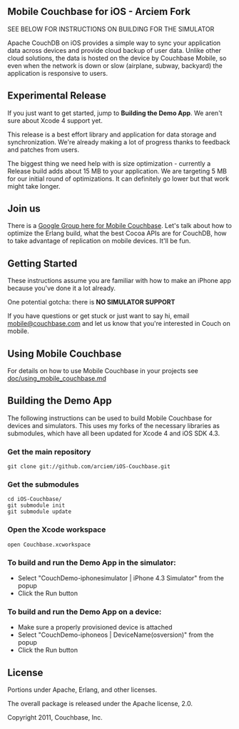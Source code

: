 ## Mobile Couchbase for iOS - Arciem Fork

SEE BELOW FOR INSTRUCTIONS ON BUILDING FOR THE SIMULATOR

Apache CouchDB on iOS provides a simple way to sync your application data across devices and provide cloud backup of user data. Unlike other cloud solutions, the data is hosted on the device by Couchbase Mobile, so even when the network is down or slow (airplane, subway, backyard) the application is responsive to users.

## Experimental Release

If you just want to get started, jump to **Building the Demo App**. We aren't sure about Xcode 4 support yet.

This release is a best effort library and application for data storage and synchronization. We're already making a lot of progress thanks to feedback and patches from users.

The biggest thing we need help with is size optimization - currently a Release build adds about 15 MB to your application. We are targeting 5 MB for our initial round of optimizations. It can definitely go lower but that work might take longer.

## Join us

There is a [Google Group here for Mobile Couchbase](https://groups.google.com/group/mobile-couchbase). Let's talk about how to optimize the Erlang build, what the best Cocoa APIs are for CouchDB, how to take advantage of replication on mobile devices. It'll be fun.


## Getting Started

These instructions assume you are familiar with how to make an iPhone app because you've done it a lot already.

One potential gotcha: there is **NO SIMULATOR SUPPORT**

If you have questions or get stuck or just want to say hi, email <mobile@couchbase.com> and let us know that you're interested in Couch on mobile.

## Using Mobile Couchbase

For details on how to use Mobile Couchbase in your projects see [doc/using_mobile_couchbase.md](https://github.com/couchbaselabs/iOS-Couchbase/blob/master/doc/using_mobile_couchbase.md)


## Building the Demo App

The following instructions can be used to build Mobile Couchbase for devices and simulators. This uses my forks of the necessary libraries as submodules, which have all been updated for Xcode 4 and iOS SDK 4.3.

### Get the main repository

    git clone git://github.com/arciem/iOS-Couchbase.git

### Get the submodules

    cd iOS-Couchbase/
    git submodule init
    git submodule update

### Open the Xcode workspace

    open Couchbase.xcworkspace

### To build and run the Demo App in the simulator:

* Select "CouchDemo-iphonesimulator | iPhone 4.3 Simulator" from the popup
* Click the Run button

### To build and run the Demo App on a device:

* Make sure a properly provisioned device is attached
* Select "CouchDemo-iphoneos | DeviceName(osversion)" from the popup
* Click the Run button


## License

Portions under Apache, Erlang, and other licenses.

The overall package is released under the Apache license, 2.0.

Copyright 2011, Couchbase, Inc.
